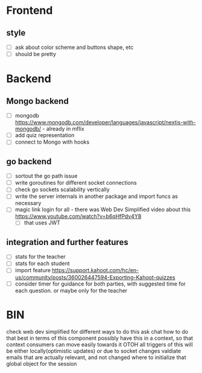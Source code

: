 
# Frontend

## style
- [ ] ask about color scheme and buttons shape, etc
- [ ] should be pretty

# Backend
## Mongo backend
- [ ] mongodb https://www.mongodb.com/developer/languages/javascript/nextjs-with-mongodb/ - already in mflix
- [ ] add quiz representation
- [ ] connect to Mongo with hooks

## go backend
- [ ] sortout the go path issue
- [ ] write goroutines for different socket connections
- [ ] check go sockets scalability vertically
- [ ] write the server internals in another package and import funcs as necessary
- [ ] magic link login for all - there was Web Dev Simplified video about this https://www.youtube.com/watch?v=b6qHfPdv4Y8
  - [ ] that uses JWT

## integration and further features
- [ ] stats for the teacher
- [ ] stats for each student
- [ ] import feature https://support.kahoot.com/hc/en-us/community/posts/360026447594-Exporting-Kahoot-quizzes
- [ ] consider timer for guidance for both parties, with suggested time for each question. or maybe only for the teacher

# BIN
check web dev simplified for different ways to do this
ask chat how to do that best in terms of this component
possibly have this in a context, so that context consumers can move easily towards it
OTOH all triggers of this will be either locally(optimistic updates) or due to socket changes
valdiate emails that are actually relevant, and not changed
where to initialize that global object for the session
